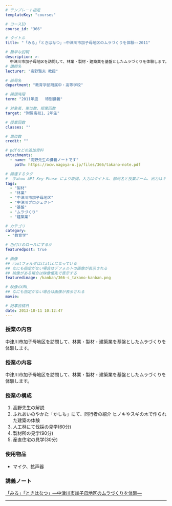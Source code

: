 ```yaml
---
# テンプレート指定
templateKey: "courses"

# コースID
course_id: "366"

# タイトル
title: "「みる」「ときはなつ」—中津川市加子母地区のムラづくりを体験—-2011"

# 簡単な説明
description: >-
  中津川市加子母地区を訪問して、林業・製材・建築業を基盤としたムラづくりを体験します。 ....
# 講師名
lecturer: "高野雅夫 教授"

# 部局名
department: "教育学部附属中・高等学校"

# 開講時限
term: "2011年度	特別講義"

# 対象者、単位数、授業回数
target: "附属高校1、2年生"

# 授業回数
classes: ""

# 単位数
credit: ""

# pdfなどの追加資料
attachments:
  - name: "高野先生の講義ノートです" 
    path: https://ocw.nagoya-u.jp/files/366/takano-note.pdf

# 関連するタグ
# （Yahoo API Key-Phase により取得。入力はタイトル、部局名と授業ホーム、出力はキーフレーズ（tags））
tags:
  - "製材"
  - "林業"
  - "中津川市加子母地区"
  - "中津川プロジェクト"
  - "基盤"
  - "ムラづくり"
  - "建築業"

# カテゴリ
category:
 - "教育学"

# 色付けのロールにするか
featuredpost: true

# 画像
## rootフォルダはstaticになっている
## なにも指定がない場合はデフォルトの画像が表示される
## 映像がある場合は映像優先で表示する
featuredimage: /kanban/366-s_takano-kanban.png

# 映像のURL
## なにも指定がない場合は画像が表示される
movie: 

# 記事投稿日
date: 2013-10-11 10:12:47
---
```


### 授業の内容

中津川市加子母地区を訪問して、林業・製材・建築業を基盤としたムラづくりを体験します。








### 授業の内容

中津川市加子母地区を訪問して、林業・製材・建築業を基盤としたムラづくりを体験します。

### 授業の構成

1. 高野先生の解説
2. ふれあいのやかた「かしも」にて、同行者の紹介
ヒノキやスギの木で作られた建築の体験
3. 人工林にて伐採の見学(60分)
4. 製材所の見学(90分)
5. 産直住宅の見学(30分)

### 使用物品

* マイク、拡声器





### 講義ノート

[「みる」「ときはなつ」—中津川市加子母地区のムラづくりを体験—](https://ocw.nagoya-u.jp/files/366/takano-note.pdf) 










-----